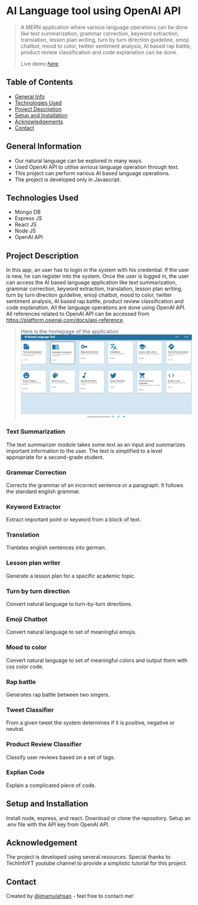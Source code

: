 # AI Language tool using OpenAI API
> A MERN application where various language operations can be done like text summarization, grammar correction, keyword extraction, translation, lesson plan writing, turn by turn direction guideline, emoji chatbot, mood to color, twitter sentiment analysis, AI based rap battle, product review classification and code explanation can be done. 
>
> Live demo [_here_](https://www.youtube.com).

## Table of Contents
* [General Info](#general-information)
* [Technologies Used](#technologies-used)
* [Project Description](#project-description)
* [Setup and Installation](#setup-installation)
* [Acknowledgements](#acknowledgements)
* [Contact](#contact)

## General Information
- Our natural language can be explored in many ways.
- Used OpenAI API to utilise avrious language operation through text.
- This project can perform various AI based language operations.
- The project is developed only in Javascript.

## Technologies Used
- Mongo DB
- Express JS
- React JS
- Node JS
- OpenAI API

## Project Description
In this app, an user has to login in the system with his credential. If the user is new, he can register into the system. Once the user is logged in, the user can access the AI based language application like text summarization, grammar correction, keyword extraction, translation, lesson plan writing, turn by turn direction guideline, emoji chatbot, mood to color, twitter sentiment analysis, AI based rap battle, product review classification and code explanation. All the language operations are done using OpenAI API. All references related to OpenAI API can be accessed from https://platform.openai.com/docs/api-reference. 
> Here is the homepage of the application
![Example screenshot](https://github.com/imamulahsan/AI-language-tool-openai/blob/main/Github.png)
### Text Summarization
  The text summarizer module takes some text as an input and summarizes important information to the user. The text is simplified to a level appropriate for a second-grade student.
### Grammar Correction
  Corrects the grammar of an incorrect sentence or a paragraph. It follows the standard english grammar.
### Keyword Extractor
  Extract important point or keyword from a block of text.
### Translation
  Tranlates english sentences into german.
### Lesson plan writer
  Generate a lesson plan for a specific academic topic.
### Turn by turn direction
  Convert natural language to turn-by-turn directions.
### Emoji Chatbot
  Convert natural language to set of meaningful emojis.
### Mood to color
  Convert natural language to set of meaningful colors and output them with css color code.
### Rap battle
  Generates rap battle between two singers.
### Tweet Classifier
  From a given tweet the system determines if it is positive, negative or neutral.
### Product Review Classifier
  Classify user reviews based on a set of tags.
### Explian Code
  Explain a complicated piece of code.

## Setup and Installation
Install node, express, and react. Download or clone the repository. Setup an .env file with the API key from OpenAI API.

## Acknowledgement
The project is developed using several resources. Special thanks to TechInfoYT youtube channel to provide a simplistic tutorial for this project.

## Contact
Created by [@imamulahsan](https://www.youtube.com) - feel free to contact me!
